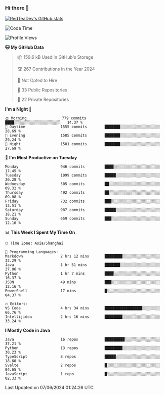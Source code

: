 ### Hi there 👋

<!--
**RedTeaDev/RedTeaDev** is a ✨ _special_ ✨ repository because its `README.md` (this file) appears on your GitHub profile.

Here are some ideas to get you started:

- 🔭 I’m currently working on ...
- 🌱 I’m currently learning ...
- 👯 I’m looking to collaborate on ...
- 🤔 I’m looking for help with ...
- 💬 Ask me about ...
- 📫 How to reach me: ...
- 😄 Pronouns: ...
- ⚡ Fun fact: ...
-->

<!--
[![wakatime](https://wakatime.com/badge/user/6b101ed0-04c0-4490-9283-eb61f2efff96.svg)](https://wakatime.com/@6b101ed0-04c0-4490-9283-eb61f2efff96)
!-->

[![RedTeaDev's GitHub stats](https://github-readme-stats.vercel.app/api?username=RedTeaDev)](https://github.com/anuraghazra/github-readme-stats)
<!--
[![willianrod's wakatime stats](https://github-readme-stats.vercel.app/api/wakatime?username=RedTeaDev)](https://github.com/anuraghazra/github-readme-stats)
!-->
<!--START_SECTION:waka-->
![Code Time](http://img.shields.io/badge/Code%20Time-2%2C318%20hrs%2013%20mins-blue)

![Profile Views](http://img.shields.io/badge/Profile%20Views-1-blue)

**🐱 My GitHub Data** 

> 📦 159.6 kB Used in GitHub's Storage 
 > 
> 🏆 267 Contributions in the Year 2024
 > 
> 🚫 Not Opted to Hire
 > 
> 📜 33 Public Repositories 
 > 
> 🔑 22 Private Repositories 
 > 
**I'm a Night 🦉** 

```text
🌞 Morning                779 commits         ████░░░░░░░░░░░░░░░░░░░░░   14.37 % 
🌆 Daytime                1555 commits        ███████░░░░░░░░░░░░░░░░░░   28.69 % 
🌃 Evening                1585 commits        ███████░░░░░░░░░░░░░░░░░░   29.24 % 
🌙 Night                  1501 commits        ███████░░░░░░░░░░░░░░░░░░   27.69 % 
```
📅 **I'm Most Productive on Tuesday** 

```text
Monday                   946 commits         ████░░░░░░░░░░░░░░░░░░░░░   17.45 % 
Tuesday                  1099 commits        █████░░░░░░░░░░░░░░░░░░░░   20.28 % 
Wednesday                505 commits         ██░░░░░░░░░░░░░░░░░░░░░░░   09.32 % 
Thursday                 492 commits         ██░░░░░░░░░░░░░░░░░░░░░░░   09.08 % 
Friday                   732 commits         ███░░░░░░░░░░░░░░░░░░░░░░   13.51 % 
Saturday                 987 commits         █████░░░░░░░░░░░░░░░░░░░░   18.21 % 
Sunday                   659 commits         ███░░░░░░░░░░░░░░░░░░░░░░   12.16 % 
```


📊 **This Week I Spent My Time On** 

```text
🕑︎ Time Zone: Asia/Shanghai

💬 Programming Languages: 
Markdown                 2 hrs 12 mins       ████████░░░░░░░░░░░░░░░░░   32.29 % 
Java                     1 hr 51 mins        ███████░░░░░░░░░░░░░░░░░░   27.06 % 
Python                   1 hr 7 mins         ████░░░░░░░░░░░░░░░░░░░░░   16.37 % 
JSON                     49 mins             ███░░░░░░░░░░░░░░░░░░░░░░   12.16 % 
PowerShell               17 mins             █░░░░░░░░░░░░░░░░░░░░░░░░   04.37 % 

🔥 Editors: 
VS Code                  4 hrs 34 mins       █████████████████░░░░░░░░   66.76 % 
Intellijidea             2 hrs 16 mins       ████████░░░░░░░░░░░░░░░░░   33.24 % 
```

**I Mostly Code in Java** 

```text
Java                     16 repos            █████████░░░░░░░░░░░░░░░░   37.21 % 
Python                   13 repos            ████████░░░░░░░░░░░░░░░░░   30.23 % 
TypeScript               8 repos             █████░░░░░░░░░░░░░░░░░░░░   18.60 % 
Svelte                   2 repos             █░░░░░░░░░░░░░░░░░░░░░░░░   04.65 % 
JavaScript               1 repo              █░░░░░░░░░░░░░░░░░░░░░░░░   02.33 % 
```




 Last Updated on 07/06/2024 01:24:26 UTC
<!--END_SECTION:waka-->


